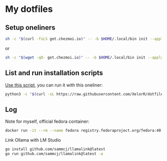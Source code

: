 # My dotfiles

## Setup oneliners

```bash
sh -c "$(curl -fsLS get.chezmoi.io)" -- -b $HOME/.local/bin init --apply --ssh xelorr
```
or
```bash
sh -c "$(wget -qO- get.chezmoi.io)" -- -b $HOME/.local/bin init --apply --ssh xelorr
```
## List and run installation scripts

[Use this script](./scripts/extras/package-installer), you can run it with this oneliner:
```bash
python3 -c "$(curl -sL https://raw.githubusercontent.com/XelorR/dotfiles/master/scripts/extras/package-installer)" --list
```

## Log

Note for myself, official fedora container:
```bash
docker run -it --rm --name fedora registry.fedoraproject.org/fedora:40
```

Link Ollama with LM Studio

```bash
go install github.com/sammcj/llamalink@latest
go run github.com/sammcj/llamalink@latest -a
```

